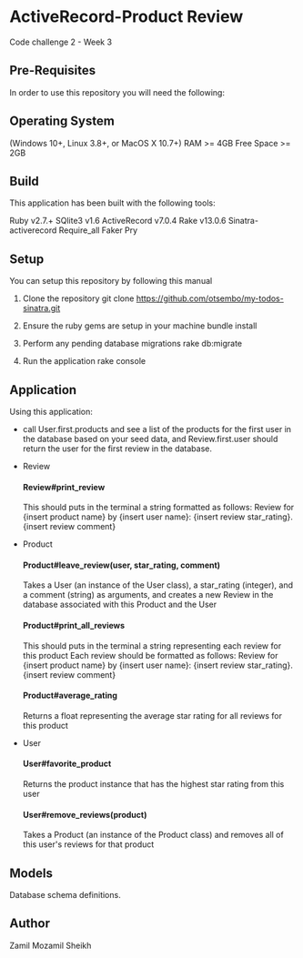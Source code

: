 # ActiveRecord-Product Review
Code challenge 2 - Week 3 

## Pre-Requisites
In order to use this repository you will need the following:

## Operating System 
(Windows 10+, Linux 3.8+, or MacOS X 10.7+)
RAM >= 4GB
Free Space >= 2GB

## Build
This application has been built with the following tools:

Ruby v2.7.+
SQlite3 v1.6
ActiveRecord v7.0.4
Rake v13.0.6
Sinatra-activerecord
Require_all
Faker
Pry

## Setup
You can setup this repository by following this manual

1. Clone the repository
      git clone https://github.com/otsembo/my-todos-sinatra.git

2. Ensure the ruby gems are setup in your machine
      bundle install

3. Perform any pending database migrations
      rake db:migrate

4. Run the application
      rake console
     
## Application
Using this application:

- call User.first.products and see a list of the
products for the first user in the database based on your seed data, and 
Review.first.user should return the user for the first review in the database.

- Review
  #### Review#print_review
  This should puts in the terminal a string formatted as follows: Review for {insert product name} by {insert user name}: {insert review star_rating}. {insert review comment}
 
- Product
  #### Product#leave_review(user, star_rating, comment)
    Takes a User (an instance of the User class), a star_rating (integer), and a comment (string) as arguments, and creates a new Review in the database associated with this Product and the User
  #### Product#print_all_reviews
    This should puts in the terminal a string representing each review for this product
    Each review should be formatted as follows: Review for {insert product name} by {insert user name}: {insert review star_rating}. {insert review comment}
  #### Product#average_rating
    Returns a float representing the average star rating for all reviews for this product

- User
  #### User#favorite_product
    Returns the product instance that has the highest star rating from this user
  #### User#remove_reviews(product)
    Takes a Product (an instance of the Product class) and removes all of this user's reviews for that product
    
## Models
Database schema definitions.

## Author
Zamil Mozamil Sheikh
